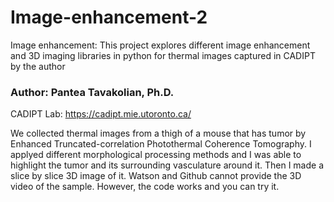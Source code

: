 # Image-enhancement-2
Image enhancement: This project explores different image enhancement and 3D imaging libraries in python for thermal images captured in CADIPT by the author
### Author: Pantea Tavakolian, Ph.D.

CADIPT Lab: https://cadipt.mie.utoronto.ca/

We collected thermal images from a thigh of a mouse that has tumor by Enhanced Truncated-correlation 
Photothermal Coherence Tomography. I applyed different morphological processing methods and 
I was able to highlight the tumor and its surrounding vasculature around it. Then I made a slice by slice 3D image of it. Watson and Github cannot provide the 3D video of the sample. However, the code works and you can try it.

